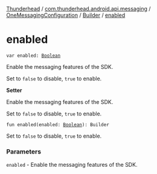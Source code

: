 [Thunderhead](../../../index.md) / [com.thunderhead.android.api.messaging](../../index.md) / [OneMessagingConfiguration](../index.md) / [Builder](index.md) / [enabled](./enabled.md)

# enabled

`var enabled: `[`Boolean`](https://kotlinlang.org/api/latest/jvm/stdlib/kotlin/-boolean/index.html)

Enable the messaging features of the SDK.

Set to `false` to disable, `true` to enable.

**Setter**

Enable the messaging features of the SDK.

Set to `false` to disable, `true` to enable.

`fun enabled(enabled: `[`Boolean`](https://kotlinlang.org/api/latest/jvm/stdlib/kotlin/-boolean/index.html)`): Builder`

Set to `false` to disable, `true` to enable.

### Parameters

`enabled` - Enable the messaging features of the SDK.